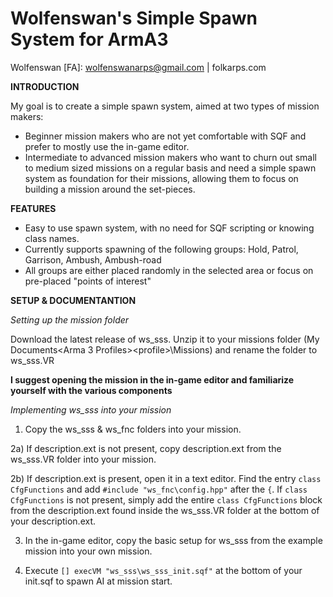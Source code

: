 Wolfenswan's Simple Spawn System for ArmA3
====
Wolfenswan [FA]: wolfenswanarps@gmail.com | folkarps.com

**INTRODUCTION**

My goal is to create a simple spawn system, aimed at two types of mission makers:

* Beginner mission makers who are not yet comfortable with SQF and prefer to mostly use the in-game editor.
* Intermediate to advanced mission makers who want to churn out small to medium sized missions on a regular basis and need a simple spawn system as foundation for their missions, allowing them to focus on building a mission around the set-pieces.

**FEATURES**

* Easy to use spawn system, with no need for SQF scripting or knowing class names.
* Currently supports spawning of the following groups: Hold, Patrol, Garrison, Ambush, Ambush-road
* All groups are either placed randomly in the selected area or focus on pre-placed "points of interest"

**SETUP & DOCUMENTANTION**

*Setting up the mission folder*

 Download the latest release of ws_sss. Unzip it to your missions folder (My Documents\<Arma 3 Profiles>\<profile>\Missions) and rename the folder to ws_sss.VR

  **I suggest opening the mission in the in-game editor and familiarize yourself with the various components**

*Implementing ws_sss into your mission*

1) Copy the ws_sss & ws_fnc folders into your mission.

2a) If description.ext is not present, copy description.ext from the ws_sss.VR folder into your mission.

2b) If description.ext is present, open it in a text editor. Find the entry ```class CfgFunctions``` and add ```#include "ws_fnc\config.hpp"``` after the ```{```. If ```class CfgFunctions``` is not present, simply add the entire ```class CfgFunctions``` block from the description.ext found inside the ws_sss.VR folder at the bottom of your description.ext.

3) In the in-game editor, copy the basic setup for ws_sss from the example mission into your own mission.

4) Execute ```[] execVM "ws_sss\ws_sss_init.sqf"``` at the bottom of your init.sqf to spawn AI at mission start.

